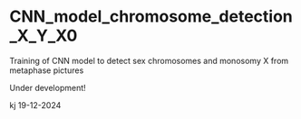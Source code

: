 # CNN_model_chromosome_detection_X_Y_X0
Training of CNN model to detect sex chromosomes and monosomy X from metaphase pictures

Under development!

kj 19-12-2024
